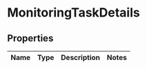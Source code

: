 
# MonitoringTaskDetails

## Properties
Name | Type | Description | Notes
------------ | ------------- | ------------- | -------------



